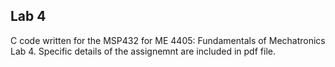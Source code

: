## Lab 4
C code written for the MSP432 for ME 4405: Fundamentals of Mechatronics Lab 4.
Specific details of the assignemnt are included in pdf file.
